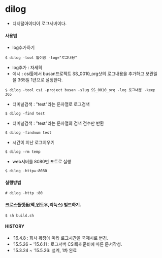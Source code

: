 # dilog
- 디지털아이디어 로그서버이다.

#### 사용법
- log추가하기
```
$ dilog -tool 툴이름 -log="로그내용"
```

- log추가 : 자세히
- 예시 : csi툴에서 busan프로젝트 SS_0010_org샷의 로그내용을 추가하고 보관일을 365일 1년으로 설정한다.
```
$ dilog -tool csi -project busan -slug SS_0010_org -log 로그내용 -keep 365
```

- 터미널검색 : "test"라는 문자열로 로그검색
```
$ dilog -find test
```

- 터미널검색 : "test"라는 문자열의 검색 건수만 반환
```
$ dilog -findnum test
```

- 시간이 지난 로그지우기
```
$ dilog -rm temp
```

- web서버를 8080번 포트로 실행
```
$ dilog -http=:8080
```

#### 실행방법
```
# dilog -http :80
```

#### 크로스플렛폼(맥,윈도우,리눅스) 빌드하기.
```
$ sh build.sh
```

#### HISTORY
- '16.4.8 : 회사 확장에 따라 로그시간을 국제시로 변경.
- '15.5.26 ~ '15.6.11 : 로그서버 CSI특허준비에 따른 문서작성.
- '15.3.24 ~ '15.5.26: 설계, 1차 완료


